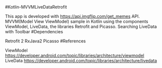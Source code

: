 #Kotlin-MVVMLiveDataRetrofit

This app is developed with https://api.imgflip.com/get_memes API.
MVVM(Model View ViewModel) sample in Kotlin using the components ViewModel, LiveData, the libraries Retrofit and Picasso.
Searching LiveData with Toolbar
#Dependencies

Retrofit 2
RxJava2
Picasso
#References

ViewModel https://developer.android.com/topic/libraries/architecture/viewmodel
LiveData https://developer.android.com/topic/libraries/architecture/livedata
